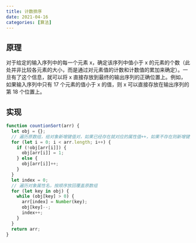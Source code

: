 ```yaml
---
title: 计数排序
date: 2021-04-16
categories: [算法]
---
```


## 原理

对于给定的输入序列中的每一个元素 x，确定该序列中值小于 x 的元素的个数（此处并非比较各元素的大小，而是通过对元素值的计数和计数值的累加来确定）。一旦有了这个信息，就可以将 x 直接存放到最终的输出序列的正确位置上。例如，如果输入序列中只有 17 个元素的值小于 x 的值，则 x 可以直接存放在输出序列的第 18 个位置上。

## 实现

```js
function countionSort(arr) {
  let obj = {};
  // 遍历原数组，给对象新增键值对，如果已经存在就对应的属性值++，如果不存在则新增键值对
  for (let i = 0; i < arr.length; i++) {
    if (!obj[arr[i]]) {
      obj[arr[i]] = 1;
    } else {
      obj[arr[i]]++;
    }
  }
  let index = 0;
  // 遍历对象属性名，按顺序放回覆盖原数组
  for (let key in obj) {
    while (obj[key] > 0) {
      arr[index] = Number(key);
      obj[key]--;
      index++;
    }
  }
  return arr;
}
```
